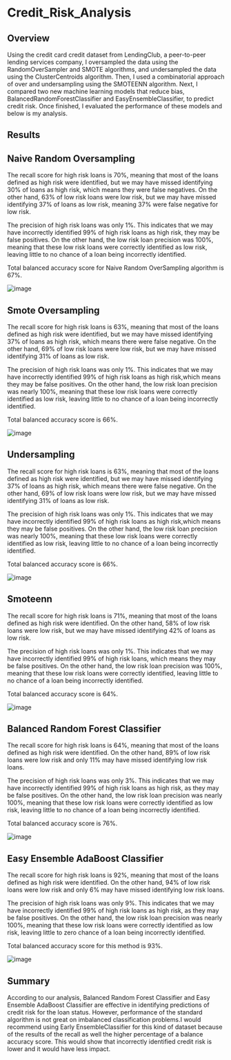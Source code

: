 # Credit_Risk_Analysis
## Overview
Using the credit card credit dataset from LendingClub, a peer-to-peer lending services company, I oversampled the data using the RandomOverSampler and SMOTE algorithms, and undersampled the data using the ClusterCentroids algorithm. Then, I used a combinatorial approach of over and undersampling using the SMOTEENN algorithm. Next, I compared two new machine learning models that reduce bias, BalancedRandomForestClassifier and EasyEnsembleClassifier, to predict credit risk. Once finished, I evaluated the performance of these models and below is my analysis. 

## Results

## Naive Random Oversampling
The recall score for high risk loans is 70%, meaning that most of the loans defined as high risk were identified, but we may have missed identifying 30% of loans as high risk, which means they were false negatives. On the other hand, 63% of low risk loans were low risk, but we may have missed identifying 37% of loans as low risk, meaning 37% were false negative for low risk.

The precision of high risk loans was only 1%. This indicates that we may have incorrectly identified 99% of high risk loans as high risk, they may be false positives. On the other hand, the low risk loan precision was 100%, meaning that these low risk loans were correctly identified as low risk, leaving little to no chance of a loan being incorrectly identified.

Total balanced accuracy score for Naive Random OverSampling algorithm is 67%.

![image](https://user-images.githubusercontent.com/85076259/136495297-3fb6ad27-9c8e-409a-a694-cd3823fdacfb.png)

## Smote Oversampling
The recall score for high risk loans is 63%, meaning that most of the loans defined as high risk were identified, but we may have missed identifying 37% of loans as high risk, which means there were false negative. On the other hand, 69% of low risk loans were low risk, but we may have missed identifying 31% of loans as low risk.

The precision of high risk loans was only 1%. This indicates that we may have incorrectly identified 99% of high risk loans as high risk,which means they may be false positives. On the other hand, the low risk loan precision was nearly 100%, meaning that these low risk loans were correctly identified as low risk, leaving little to no chance of a loan being incorrectly identified.

Total balanced accuracy score is 66%.

![image](https://user-images.githubusercontent.com/85076259/136496860-2ae00a20-be6f-4176-a48e-eafa7366f09a.png)
## Undersampling
The recall score for high risk loans is 63%, meaning that most of the loans defined as high risk were identified, but we may have missed identifying 37% of loans as high risk, which means there were false negative. On the other hand, 69% of low risk loans were low risk, but we may have missed identifying 31% of loans as low risk.

The precision of high risk loans was only 1%. This indicates that we may have incorrectly identified 99% of high risk loans as high risk,which means they may be false positives. On the other hand, the low risk loan precision was nearly 100%, meaning that these low risk loans were correctly identified as low risk, leaving little to no chance of a loan being incorrectly identified.

Total balanced accuracy score is 66%.

![image](https://user-images.githubusercontent.com/85076259/136497222-c156c6de-98f3-4e6d-9e30-91223c2c231b.png)
 ## Smoteenn
The recall score for high risk loans is 71%, meaning that most of the loans defined as high risk were identified. On the other hand, 58% of low risk loans were low risk, but we may have missed identifying 42% of loans as low risk.

The precision of high risk loans was only 1%. This indicates that we may have incorrectly identified 99% of high risk loans, which means they may be false positives. On the other hand, the low risk loan precision was 100%, meaning that these low risk loans were correctly identified, leaving little to no chance of a loan being incorrectly identified. 

Total balanced accuracy score is 64%.

 ![image](https://user-images.githubusercontent.com/85076259/136498079-305bbb52-cf53-43e2-96d1-da9e479e84c6.png)
## Balanced Random Forest Classifier 
The recall score for high risk loans is 64%, meaning that most of the loans defined as high risk were identified. On the other hand, 89% of low risk loans were low risk and only 11% may have missed identifying low risk loans.

The precision of high risk loans was only 3%. This indicates that we may have incorrectly identified 99% of high risk loans as high risk, as they may be false positives. On the other hand, the low risk loan precision was nearly 100%, meaning that these low risk loans were correctly identified as low risk, leaving little to no chance of a loan being incorrectly identified. 

Total balanced accuracy score is 76%.

![image](https://user-images.githubusercontent.com/85076259/136498341-6084cd6f-c7a0-4346-9f6b-290037c61040.png)

## Easy Ensemble AdaBoost Classifier
The recall score for high risk loans is 92%, meaning that most of the loans defined as high risk were identified. On the other hand, 94% of low risk loans were low risk and only 6% may have missed identifying low risk loans. 

The precision of high risk loans was only 9%. This indicates that we may have incorrectly identified 99% of high risk loans as high risk, as they may be false positives. On the other hand, the low risk loan precision was nearly 100%, meaning that these low risk loans were correctly identified as low risk, leaving little to zero chance of a loan being incorrectly identified.

Total balanced accuracy score for this method is 93%. 

![image](https://user-images.githubusercontent.com/85076259/136498629-c4ebd63f-fa0d-471b-bbfe-3622d573e6c5.png)

## Summary
According to our analysis, Balanced Random Forest Classifier and Easy Ensemble AdaBoost Classifier are effective in identifying predictions of credit risk for the loan status. However, performance of the standard algorithm is not great on imbalanced classification problems.I would recommend using Early EnsembleClassifier for this kind of dataset because of the results of the recall as well the higher percentage of a balance accuracy score. This would show that incorrectly identified credit risk is lower and it would have less impact.
